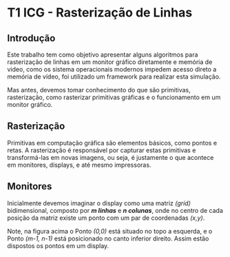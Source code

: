 # T1 ICG - Rasterização de Linhas

## Introdução

  Este trabalho tem como objetivo apresentar alguns algoritmos para rasterização de linhas em um monitor gráfico diretamente e memória de video, como os sistema operacionais modernos impedem acesso direto a memória de vídeo, foi utilizado um framework para realizar esta simulação.

  Mas antes, devemos tomar conhecimento do que são primitivas, rasterização, como rasterizar primitivas gráficas e o funcionamento em um monitor gráfico.
  
## Rasterização

  Primitivas em computação gráfica são elementos básicos, como pontos e retas. A rasterização é responsável por capturar estas primitivas e transformá-las em novas imagens, ou seja, é justamente o que acontece em monitores, displays, e até mesmo impressoras.

## Monitores

  Inicialmente devemos imaginar o display como uma matriz _(grid)_ bidimensional, composto por **_m linhas_** e **_n colunas_**, onde no centro de cada posição da matriz existe um ponto com um par de coordenadas _(x,y)_. 
  
  Note, na figura acima o Ponto _(0,0)_ está situado no topo a esquerda, e o Ponto _(m-1, n-1)_ está posicionado no canto inferior direito. Assim estão dispostos os pontos em um display.
